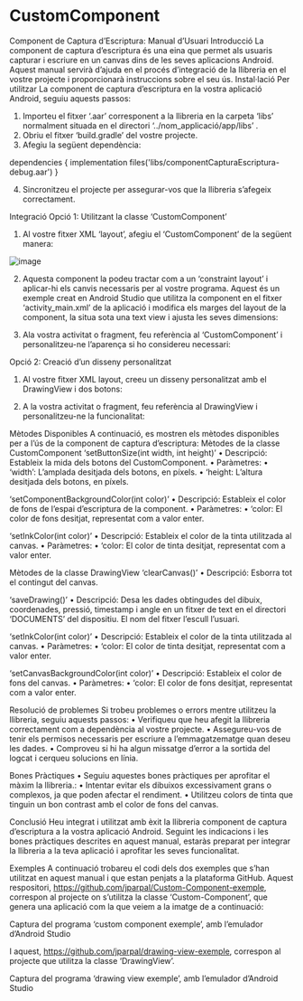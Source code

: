 # CustomComponent
Component de Captura d’Escriptura: Manual d’Usuari
Introducció
La component de captura d’escriptura és una eina que permet als usuaris capturar i escriure en un canvas dins de les seves aplicacions Android. Aquest manual servirà d’ajuda en el procés d’integració de la llibreria en el vostre projecte i proporcionarà instruccions sobre el seu ús.
Instal·lació
Per utilitzar La component de captura d’escriptura en la vostra aplicació Android, seguiu aquests passos:
1.	Importeu el fitxer ‘.aar’ corresponent a la llibreria en la carpeta ‘libs’ normalment situada en el directori ‘../nom_applicació/app/libs’ .
2.	Obriu el fitxer ‘build.gradle’ del vostre projecte.
3.	Afegiu la següent dependència:

 dependencies {
    implementation files('libs/componentCapturaEscriptura-debug.aar')
}

4.	Sincronitzeu el projecte per assegurar-vos que la llibreria s’afegeix correctament.

Integració
Opció 1: Utilitzant la classe ‘CustomComponent’
1.	Al vostre fitxer XML ‘layout’, afegiu el ‘CustomComponent’ de la següent manera:

 ![image](https://github.com/jparpal/CustomComponent/assets/64012369/5695c87f-9efd-4daf-baca-9e0bc7f30719)


2.	Aquesta component la podeu tractar com a un ‘constraint layout’ i aplicar-hi els canvis necessaris per al vostre programa.
Aquest és un exemple creat en Android Studio que utilitza la component en el fitxer ‘activity_main.xml’ de la aplicació i modifica els marges del layout de la component, la situa sota una text view i ajusta les seves dimensions:

 

3.	Ala vostra activitat o fragment, feu referència al ‘CustomComponent’ i personalitzeu-ne l’aparença si ho considereu necessari:

 

Opció 2: Creació d’un disseny personalitzat
1.	Al vostre fitxer XML layout, creeu un disseny personalitzat amb el DrawingView i dos botons:

 



2.	A la vostra activitat o fragment, feu referència al DrawingView i personalitzeu-ne la funcionalitat:

 

Mètodes Disponibles
A continuació, es mostren els mètodes disponibles per a l’ús de la component de captura d’escriptura:
Mètodes de la classe CustomComponent
‘setButtonSize(int width, int height)’
•	Descripció: Estableix la mida dels botons del CustomComponent.
•	Paràmetres:
•	‘width’: L’amplada desitjada dels botons, en píxels.
•	‘height: L’altura desitjada dels botons, en píxels.

‘setComponentBackgroundColor(int color)’
•	Descripció: Estableix el color de fons de l’espai d’escriptura de la component.
•	Paràmetres:
•	‘color: El color de fons desitjat, representat com a valor enter.

‘setInkColor(int color)’
•	Descripció: Estableix el color de la tinta utilitzada al canvas.
•	Paràmetres:
•	‘color: El color de tinta desitjat, representat com a valor enter.

Mètodes de la classe DrawingView
‘clearCanvas()’
•	Descripció: Esborra tot el contingut del canvas.

‘saveDrawing()’
•	Descripció: Desa les dades obtingudes del dibuix, coordenades, pressió, timestamp i angle en un fitxer de text en el directori ‘DOCUMENTS’ del dispositiu. El nom del fitxer l’escull l’usuari.

‘setInkColor(int color)’
•	Descripció: Estableix el color de la tinta utilitzada al canvas.
•	Paràmetres:
•	‘color: El color de tinta desitjat, representat com a valor enter.

‘setCanvasBackgroundColor(int color)’
•	Descripció: Estableix el color de fons del canvas.
•	Paràmetres:
•	‘color: El color de fons desitjat, representat com a valor enter.

Resolució de problemes
Si trobeu problemes o errors  mentre utilitzeu la llibreria, seguiu aquests passos:
•	Verifiqueu que heu afegit la llibreria correctament com a dependència al vostre projecte.
•	Assegureu-vos de tenir els permisos necessaris per escriure a l’emmagatzematge quan deseu les dades.
•	Comproveu si hi ha algun missatge d’error a la sortida del logcat i cerqueu solucions en línia.

Bones Pràctiques
•	Seguiu aquestes bones pràctiques per aprofitar el màxim la llibreria.:
•	Intentar evitar els dibuixos excessivament grans o complexos, ja que poden afectar el rendiment.
•	Utilitzeu colors de tinta que tinguin un bon contrast amb el color de fons del canvas.

Conclusió
Heu integrat i utilitzat amb èxit la llibreria component de captura d’escriptura a la vostra aplicació Android. Seguint les indicacions  i les bones pràctiques descrites en aquest manual, estaràs preparat per integrar la llibreria a la teva aplicació i aprofitar les seves funcionalitat.


















Exemples
A continuació trobareu el codi dels dos exemples que s’han utilitzat en aquest manual i que estan penjats a la plataforma GitHub.
Aquest respositori, https://github.com/jparpal/Custom-Component-exemple, correspon al projecte on s’utilitza la classe ‘Custom-Component’, que genera una aplicació com la que veiem a la imatge de a continuació:

 
Captura del programa ‘custom component exemple’, amb l’emulador d’Android Studio


I aquest, https://github.com/jparpal/drawing-view-exemple, correspon al projecte que utilitza la classe ‘DrawingView’.

 
Captura del programa ‘drawing view exemple’, amb l’emulador d’Android Studio

